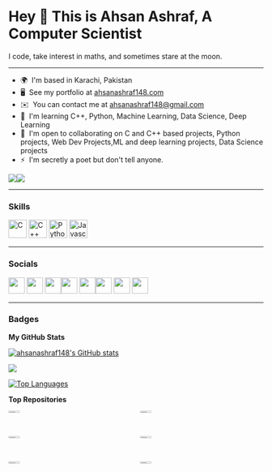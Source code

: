Hey 👋 This is Ahsan Ashraf, A Computer Scientist
=============================

I code, take interest in  maths, and sometimes stare at the moon.

-------------------------


* 🌍  I'm based in Karachi, Pakistan
* 🖥️  See my portfolio at [ahsanashraf148.com](https://ahsanashraf148.github.io/)
* ✉️  You can contact me at [ahsanashraf148@gmail.com](mailto:ahsanashraf148@gmail.com)
* 🧠  I'm learning C++, Python, Machine Learning, Data Science, Deep Learning
* 🤝  I'm open to collaborating on C and C++ based projects, Python projects,  Web Dev Projects,ML and deep learning projects, Data Science projects
* ⚡  I'm secretly a poet but don't tell anyone.

<a href="https://www.twitter.com/ahsanashraf148" target="_blank" rel="noreferrer"><img
src="https://img.shields.io/twitter/follow/ahsanashraf148?logo=twitter&style=for-the-badge&color=0891b2&labelColor=1c1917"
/></a><a href="https://www.github.com/ahsanashraf148" target="_blank" rel="noreferrer"><img
src="https://img.shields.io/github/followers/ahsanashraf148?logo=github&style=for-the-badge&color=0891b2&labelColor=1c1917" /></a>

----------------------------------------------

### Skills

<p align="left">
<a href="https://docs.microsoft.com/en-us/cpp/?view=msvc-170" target="_blank" rel="noreferrer"><img src="https://raw.githubusercontent.com/danielcranney/readme-generator/main/public/icons/skills/c-colored.svg" width="36" height="36" alt="C" /></a>
<a href="https://docs.microsoft.com/en-us/cpp/?view=msvc-170" target="_blank" rel="noreferrer"><img src="https://raw.githubusercontent.com/danielcranney/readme-generator/main/public/icons/skills/cplusplus-colored.svg" width="36" height="36" alt="C++" /></a>
<a href="https://www.python.org/" target="_blank" rel="noreferrer"><img src="https://raw.githubusercontent.com/danielcranney/readme-generator/main/public/icons/skills/python-colored.svg" width="36" height="36" alt="Python" /></a>
<a href="https://developer.mozilla.org/en-US/docs/Web/JavaScript" target="_blank" rel="noreferrer"><img src="https://raw.githubusercontent.com/danielcranney/readme-generator/main/public/icons/skills/javascript-colored.svg" width="36" height="36" alt="Javascript" /></a>
</p>

-----------------------------------------------------------

### Socials

<p align="left"><a href="https://discord.com/users/ahsanashraf148#9289" target="_blank" rel="noreferrer"><img src="https://raw.githubusercontent.com/danielcranney/readme-generator/main/public/icons/socials/discord.svg" width="32" height="32" /></a> <a href="https://www.facebook.com/ahsan.ashraf.5832343/" target="_blank" rel="noreferrer"><img src="https://raw.githubusercontent.com/danielcranney/readme-generator/main/public/icons/socials/facebook.svg" width="32" height="32" /></a> <a href="https://www.github.com/ahsanashraf148" target="_blank" rel="noreferrer"><img src="https://raw.githubusercontent.com/danielcranney/readme-generator/main/public/icons/socials/github-dark.svg" width="32" height="32" /></a><a href="http://www.instagram.com/ahsanashraf148" target="_blank" rel="noreferrer"><img src="https://raw.githubusercontent.com/danielcranney/readme-generator/main/public/icons/socials/instagram.svg" width="32" height="32" /></a> <a href="https://www.linkedin.com/in/ahsan-ashraf148" target="_blank" rel="noreferrer"><img src="https://raw.githubusercontent.com/danielcranney/readme-generator/main/public/icons/socials/linkedin.svg" width="32" height="32" /></a><a href="https://www.stackoverflow.com/users/Ahsan Ashraf" target="_blank" rel="noreferrer"><img src="https://raw.githubusercontent.com/danielcranney/readme-generator/main/public/icons/socials/stackoverflow.svg" width="32" height="32" /></a> <a href="https://www.twitter.com/ahsanashraf148" target="_blank" rel="noreferrer"><img src="https://raw.githubusercontent.com/danielcranney/readme-generator/main/public/icons/socials/twitter.svg" width="32" height="32" /></a> <a href="https://www.youtube.com/channel/UCAKZyecRzy_VkThTMfQoQGg" target="_blank" rel="noreferrer"><img src="https://raw.githubusercontent.com/danielcranney/readme-generator/main/public/icons/socials/youtube.svg" width="32" height="32" /></a></p>

----------------------------------------------------

### Badges

<b>My GitHub Stats</b>

<a href="http://www.github.com/ahsanashraf148"><img src="https://github-readme-stats.vercel.app/api?username=ahsanashraf148&show_icons=true&hide=&count_private=true&title_color=0891b2&text_color=ffffff&icon_color=FFC0CB&bg_color=1c1917&hide_border=true&show_icons=true" alt="ahsanashraf148's GitHub stats" /></a>

<a href="http://www.github.com/ahsanashraf148"><img src="https://github-readme-streak-stats.herokuapp.com/?user=ahsanashraf148&stroke=ffffff&background=1c1917&ring=0891b2&fire=FFC0CB&currStreakNum=ffffff&currStreakLabel=0891b2&sideNums=ffffff&sideLabels=ffffff&dates=ffffff&hide_border=true" /></a>

<a href="https://github.com/ahsanashraf148" align="left"><img src="https://github-readme-stats.vercel.app/api/top-langs/?username=ahsanashraf148&langs_count=10&title_color=0891b2&text_color=ffffff&icon_color=0891b2&bg_color=1c1917&hide_border=true&locale=en&custom_title=Top%20%Languages" alt="Top Languages" /></a>

<b>Top Repositories</b>

<div style="display: grid; grid-template-columns: repeat(auto-fit, minmax(200px, 1fr)); gap: 15px;">
  <div style="margin-bottom: 15px;">
    <a href="https://github.com/ahsanashraf148/leetcode-automation.git">
      <img src="https://github-readme-stats.vercel.app/api/pin/?username=ahsanashraf148&repo=leetcode-automation&title_color=0891b2&text_color=ffffff&icon_color=0891b2&bg_color=1c1917&hide_border=true&locale=en" style="width: 30%;"/>
    </a>
  </div>
  
  <div style="margin-bottom: 15px;">
    <a href="https://github.com/ahsanashraf148/ahsanashraf148.github.io.git">
      <img src="https://github-readme-stats.vercel.app/api/pin/?username=ahsanashraf148&repo=ahsanashraf148.github.io&title_color=0891b2&text_color=ffffff&icon_color=0891b2&bg_color=1c1917&hide_border=true&locale=en" style="width: 30%;"/>
    </a>
  </div>
  
  <div style="margin-bottom: 15px;">
    <a href="https://github.com/ahsanashraf148/AI-Gym-Trainer-and-Diet-Recommender.git">
      <img src="https://github-readme-stats.vercel.app/api/pin/?username=ahsanashraf148&repo=AI-Gym-Trainer-and-Diet-Recommender&title_color=0891b2&text_color=ffffff&icon_color=0891b2&bg_color=1c1917&hide_border=true&locale=en" style="width: 30%;"/>
    </a>
  </div>
  
  <div style="margin-bottom: 15px;">
    <a href="https://github.com/ahsanashraf148/Convex-Hull-and-Line-Intersection-Algorithms-With-Visualization.git">
      <img src="https://github-readme-stats.vercel.app/api/pin/?username=ahsanashraf148&repo=Convex-Hull-and-Line-Intersection-Algorithms-With-Visualization&title_color=0891b2&text_color=ffffff&icon_color=0891b2&bg_color=1c1917&hide_border=true&locale=en" style="width: 30%;"/>
    </a>
  </div>
  
  <div style="margin-bottom: 15px;">
    <a href="https://github.com/ahsanashraf148/AK-Car-Rental-Website.git">
      <img src="https://github-readme-stats.vercel.app/api/pin/?username=ahsanashraf148&repo=AK-Car-Rental-Website&title_color=0891b2&text_color=ffffff&icon_color=0891b2&bg_color=1c1917&hide_border=true&locale=en" style="width: 30%;"/>
    </a>
  </div>
  
  <div style="margin-bottom: 15px;">
    <a href="https://github.com/ahsanashraf148/command-prompt-and-windows-shortcut">
      <img src="https://github-readme-stats.vercel.app/api/pin/?username=ahsanashraf148&repo=command-prompt-and-windows-shortcut&title_color=0891b2&text_color=ffffff&icon_color=0891b2&bg_color=1c1917&hide_border=true&locale=en" style="width: 30%;"/>
    </a>
  </div>
</div>
